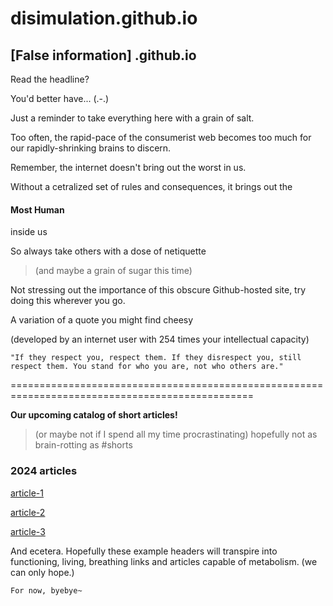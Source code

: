 # disimulation.github.io
## [False information] .github.io

Read the headline?

You'd better have... (.-.)

Just a reminder to take everything here with a grain of salt.

Too often, the rapid-pace of the consumerist web becomes too much for our rapidly-shrinking brains to discern.

Remember, the internet doesn't bring out the worst in us.

Without a cetralized set of rules and consequences, it brings out the

#### **Most Human**

inside us

So always take others with a dose of netiquette

> (and maybe a grain of sugar this time)
> 
Not stressing out the importance of this obscure Github-hosted site, try doing this wherever you go.

A variation of a quote you might find cheesy

(developed by an internet user with 254 times your intellectual capacity)

`"If they respect you, respect them. If they disrespect you, still respect them. You stand for
who you are, not who others are."`

================================================================================================

**Our upcoming catalog of short articles!**
> (or maybe not if I spend all my time procrastinating)
> hopefully not as brain-rotting as #shorts

### **2024 articles**

[article-1](article-1<link>)

[article-2](article-2<link>)

[article-3](article-3<link>)

And ecetera. Hopefully these example headers will transpire into functioning, living, breathing links and articles capable
of metabolism. (we can only hope.)

`For now, byebye~`
